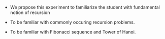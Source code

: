 - We propose this experiment to familiarize the student with fundamental notion of recursion 

- To be familiar with commonly occuring recursion problems.

- To be familiar with Fibonacci sequence and Tower of Hanoi.
